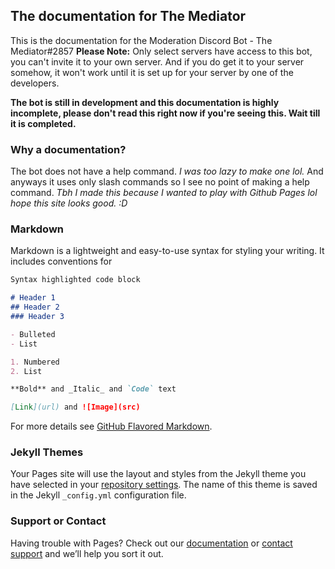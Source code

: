 ## The documentation for The Mediator

This is the documentation for the Moderation Discord Bot - The Mediator#2857
__Please Note:__ Only select servers have access to this bot, you can't invite it to your own server. And if you do get it to your server somehow, it won't work until it is set up for your server by one of the developers.

**The bot is still in development and this documentation is highly incomplete, please don't read this right now if you're seeing this. Wait till it is completed.**

### Why a documentation? 
The bot does not have a help command. _I was too lazy to make one lol._
And anyways it uses only slash commands so I see no point of making a help command. _Tbh I made this because I wanted to play with Github Pages lol hope this site looks good. :D_

### Markdown

Markdown is a lightweight and easy-to-use syntax for styling your writing. It includes conventions for

```markdown
Syntax highlighted code block

# Header 1
## Header 2
### Header 3

- Bulleted
- List

1. Numbered
2. List

**Bold** and _Italic_ and `Code` text

[Link](url) and ![Image](src)
```

For more details see [GitHub Flavored Markdown](https://guides.github.com/features/mastering-markdown/).

### Jekyll Themes

Your Pages site will use the layout and styles from the Jekyll theme you have selected in your [repository settings](https://github.com/UltimateSppy765/mediator-docs-because-why-not/settings/pages). The name of this theme is saved in the Jekyll `_config.yml` configuration file.

### Support or Contact

Having trouble with Pages? Check out our [documentation](https://docs.github.com/categories/github-pages-basics/) or [contact support](https://support.github.com/contact) and we’ll help you sort it out.
